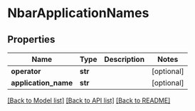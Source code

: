 # NbarApplicationNames

## Properties
Name | Type | Description | Notes
------------ | ------------- | ------------- | -------------
**operator** | **str** |  | [optional] 
**application_name** | **str** |  | [optional] 

[[Back to Model list]](../README.md#documentation-for-models) [[Back to API list]](../README.md#documentation-for-api-endpoints) [[Back to README]](../README.md)



